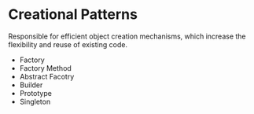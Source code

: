 # Creational Patterns
Responsible for efficient object creation mechanisms, which increase the flexibility and reuse of existing code.
* Factory
* Factory Method
* Abstract Facotry
* Builder
* Prototype
* Singleton